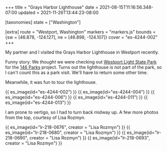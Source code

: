 +++
title = "Grays Harbor Lighthouse"
date = 2021-08-15T11:16:56.348-07:00
updated = 2021-11-26T13:44:23-08:00

[taxonomies]
state = ["Washington"]

[extra]
route = "Westport, Washington"
markers = "markers.js"
bounds = {sw = [46.878, -124.127], ne = [46.898, -124.107]}
cover = "es-4244-002"
+++

My partner and I visited the Grays Harbor Lighthouse in Westport recently.

<!-- more -->

Funny story: We _thought_ we were checking out [Westport Light State Park](https://parks.state.wa.us/284/Westport-Light) for the [146 Parks](https://146parks.blog) project. Turns out the lighthouse is not part of the park, so I can't count this as a park visit. We'll have to return some other time.

Meanwhile, it was fun to tour the lighthouse.

{{ es_image(id="es-4244-002") }}
{{ es_image(id="es-4244-004") }}
{{ es_image(id="es-4244-006") }}
{{ es_image(id="es-4244-011") }}
{{ es_image(id="es-4244-013") }}

I am prone to vertigo, so I had to turn back midway up. A few more photos from the top, courtesy of Lisa Rozmyn.

{{ es_image(id="lr-218-0676", creator = "Lisa Rozmyn") }}
{{ es_image(id="lr-218-0680", creator = "Lisa Rozmyn") }}
{{ es_image(id="lr-218-0690", creator = "Lisa Rozmyn") }}
{{ es_image(id="lr-218-0693", creator = "Lisa Rozmyn") }}
